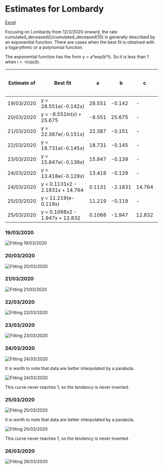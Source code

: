 # Estimates for Lombardy


[Excel](COVID-19_lombardia.xlsx)

Focusing on Lombardy from 12/3/2020 onward, the rate cumulated_deceased(i)/cumulated_deceased(10) is generally described by an exponential function. There are cases when the best fit is obtained with a logarythmic or a polynomial function.

The exponential function has the form y = a\*exp(b\*i). So it is less than 1 when i > -ln(a)/b. 

|Estimate of|Best fit|a|b|c|R2|Estimated days from peak|Estimated peak date|
|-|-|-|-|-|-|-|-|
|19/03/2020|y = 28.551e(-0.142x)|28.551|-0.142|-|0.9383|24|02/04/2020|
|20/03/2020|y = -8.551ln(x) + 25.675|-8.551|25.675|-|0.9887|18|28/03/2020|
|21/03/2020|y = 22.387e(-0.151x)|22.387|-0.151|-|0.9792|21|01/04/2020|
|22/03/2020|y = 18.731e(-0.145x)|18.731|-0.145|-|0.9749|20|01/04/2020|
|23/03/2020|y = 15.847e(-0.139x)|15.847|-0.139|-|0.9608|20|02/04/2020|
|24/03/2020|y = 13.418e(-0.129x)|13.418|-0.129|-|0.9389|20|03/04/2020|
|24/03/2020|y = 0.1131x2 - 2.1831x + 14.764|0.1131|-2.1831|14.764|0.9686|n.a.|n.a.|
|25/03/2020|y = 11.219(e-0.119x)|11.219|-0.119|-|0.9258|20|04/04/2020|
|25/03/2020|y = 0.1068x2 - 1.947x + 12.832|0.1068|-1.947|12.832|0.9526|n.a.|n.a.|


### 19/03/2020

![Fitting 19/03/2020](lombardia_j10_20200319_exp.png)

### 20/03/2020

![Fitting 20/03/2020](lombardia_j10_20200320_log.png)

### 21/03/2020

![Fitting 21/03/2020](lombardia_j10_20200321_exp.png)

### 22/03/2020

![Fitting 22/03/2020](lombardia_j10_20200322_exp.png)

### 23/03/2020

![Fitting 23/03/2020](lombardia_j10_20200323_exp.png)

### 24/03/2020

![Fitting 24/03/2020](lombardia_j10_20200324_exp.png)


It is worth to note that data are better interpolated by a parabola.

![Fitting 24/03/2020](lombardia_j10_20200324_x2.png)

This curve never reaches 1, so the tendency is never inverted.

### 25/03/2020

![Fitting 25/03/2020](lombardia_j10_20200325_exp.png)


It is worth to note that data are better interpolated by a parabola.

![Fitting 25/03/2020](lombardia_j10_20200325_x2.png)

This curve never reaches 1, so the tendency is never inverted.

### 26/03/2020

![Fitting 26/03/2020](lombardia_j10_20200325_xa.png)



